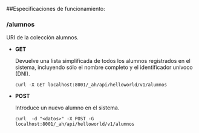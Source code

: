 ##Especificaciones de funcionamiento:

### /alumnos

URI de la colección alumnos.

- **GET**

  Devuelve una lista simplificada de todos los alumnos registrados en el sistema, incluyendo sólo el nombre completo y el identificador unívoco (DNI).

  ```curl -X GET localhost:8001/_ah/api/helloworld/v1/alumnos```

- **POST**

  Introduce un nuevo alumno en el sistema.

  ```curl  -d "<datos>" -X POST -G localhost:8001/_ah/api/helloworld/v1/alumnos```
